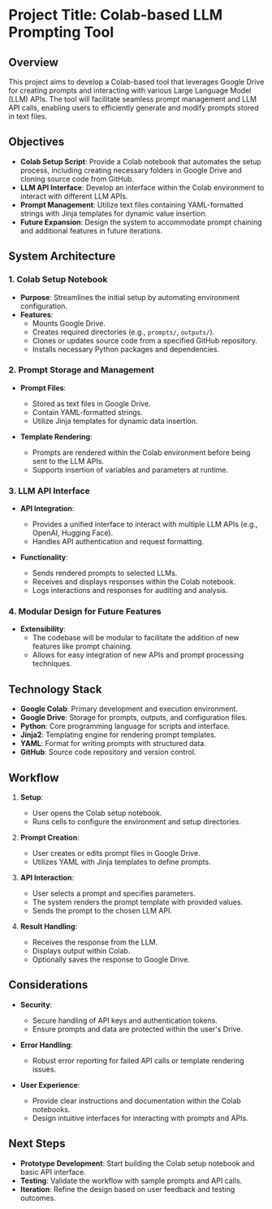 # Project Title: Colab-based LLM Prompting Tool

## Overview

This project aims to develop a Colab-based tool that leverages Google Drive for creating prompts and interacting with various Large Language Model (LLM) APIs. The tool will facilitate seamless prompt management and LLM API calls, enabling users to efficiently generate and modify prompts stored in text files.

## Objectives

- **Colab Setup Script**: Provide a Colab notebook that automates the setup process, including creating necessary folders in Google Drive and cloning source code from GitHub.
- **LLM API Interface**: Develop an interface within the Colab environment to interact with different LLM APIs.
- **Prompt Management**: Utilize text files containing YAML-formatted strings with Jinja templates for dynamic value insertion.
- **Future Expansion**: Design the system to accommodate prompt chaining and additional features in future iterations.

## System Architecture

### 1. Colab Setup Notebook

- **Purpose**: Streamlines the initial setup by automating environment configuration.
- **Features**:
  - Mounts Google Drive.
  - Creates required directories (e.g., `prompts/`, `outputs/`).
  - Clones or updates source code from a specified GitHub repository.
  - Installs necessary Python packages and dependencies.

### 2. Prompt Storage and Management

- **Prompt Files**:
  - Stored as text files in Google Drive.
  - Contain YAML-formatted strings.
  - Utilize Jinja templates for dynamic data insertion.

- **Template Rendering**:
  - Prompts are rendered within the Colab environment before being sent to the LLM APIs.
  - Supports insertion of variables and parameters at runtime.

### 3. LLM API Interface

- **API Integration**:
  - Provides a unified interface to interact with multiple LLM APIs (e.g., OpenAI, Hugging Face).
  - Handles API authentication and request formatting.

- **Functionality**:
  - Sends rendered prompts to selected LLMs.
  - Receives and displays responses within the Colab notebook.
  - Logs interactions and responses for auditing and analysis.

### 4. Modular Design for Future Features

- **Extensibility**:
  - The codebase will be modular to facilitate the addition of new features like prompt chaining.
  - Allows for easy integration of new APIs and prompt processing techniques.

## Technology Stack

- **Google Colab**: Primary development and execution environment.
- **Google Drive**: Storage for prompts, outputs, and configuration files.
- **Python**: Core programming language for scripts and interface.
- **Jinja2**: Templating engine for rendering prompt templates.
- **YAML**: Format for writing prompts with structured data.
- **GitHub**: Source code repository and version control.

## Workflow

1. **Setup**:
   - User opens the Colab setup notebook.
   - Runs cells to configure the environment and setup directories.

2. **Prompt Creation**:
   - User creates or edits prompt files in Google Drive.
   - Utilizes YAML with Jinja templates to define prompts.

3. **API Interaction**:
   - User selects a prompt and specifies parameters.
   - The system renders the prompt template with provided values.
   - Sends the prompt to the chosen LLM API.

4. **Result Handling**:
   - Receives the response from the LLM.
   - Displays output within Colab.
   - Optionally saves the response to Google Drive.

## Considerations

- **Security**:
  - Secure handling of API keys and authentication tokens.
  - Ensure prompts and data are protected within the user's Drive.

- **Error Handling**:
  - Robust error reporting for failed API calls or template rendering issues.

- **User Experience**:
  - Provide clear instructions and documentation within the Colab notebooks.
  - Design intuitive interfaces for interacting with prompts and APIs.

## Next Steps

- **Prototype Development**: Start building the Colab setup notebook and basic API interface.
- **Testing**: Validate the workflow with sample prompts and API calls.
- **Iteration**: Refine the design based on user feedback and testing outcomes.
